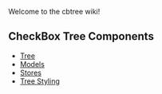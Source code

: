 Welcome to the cbtree wiki!

## CheckBox Tree Components
* [Tree](wiki/Tree)
* [Models](wiki/Model)
* [Stores](wiki/Store)
* [Tree Styling](wiki/Styling)